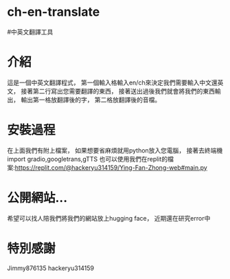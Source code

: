 # ch-en-translate
#中英文翻譯工具
# 介紹
這是一個中英文翻譯程式，
第一個輸入格輸入en/ch來決定我們需要輸入中文還英文，
接著第二行寫出您需要翻譯的東西，
接著送出過後我們就會將我們的東西輸出，
輸出第一格放翻譯後的字，
第二格放翻譯後的音檔。
# 安裝過程
在上面我們有附上檔案，
如果想要省麻煩就用python放入您電腦，
接著去終端機import gradio,googletrans,gTTS
也可以使用我們在replit的檔案:https://replit.com/@hackeryu314159/Ying-Fan-Zhong-web#main.py
# 公開網站...
希望可以找人陪我們將我們的網站放上hugging face，
近期還在研究error中
# 特別感謝
Jimmy876135
hackeryu314159

